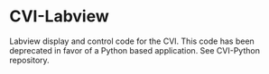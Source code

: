 # CVI-Labview
Labview display and control code for the CVI.  This code has been deprecated in favor of a Python based application.  See CVI-Python repository.
